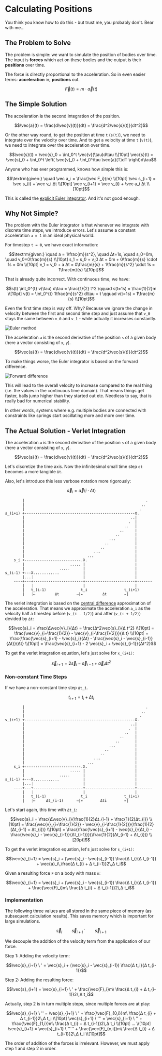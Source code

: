 # Calculating Positions

You think you know how to do this - but trust me, you probably don't. Bear with
me...

## The Problem to Solve

The problem is simple: we want to simulate the position of bodies over time. The
input is **forces** which act on these bodies and the output is their
**positions** over
time.

The force is directly proportional to the acceleration. So in even easier terms:
**acceleration** in, **positions** out.

```math
\vec{F}(t) = m \cdot \vec{a}(t)
```

## The Simple Solution

The acceleration is the second integration of the position.

```math
\vec{a}(t) = \frac{d\vec{v}(t)}{dt} = \frac{d^2\vec{s}(t)}{dt^2}
```

Or the other way round, to get the position at time `t` (`s(t)`), we need to
integrate over the velocity over time. And to get a velocity at time `t` (`v(t)`),
we need to integrate over the acceleration over time.

```math
\vec{s}(t) = \vec{s}_0 + \int_0^t \vec{v}(\tau)d\tau \\[10pt]
\vec{s}(t) = \vec{s}_0 + \int_0^t \left( \vec{v}_0 + \int_0^\tau \vec{a}(T)dT \right)d\tau
```

Anyone who has ever programmed, knows how simple this is:

```math
\textrm{given:} \quad \vec a_i = \frac{\vec F_i}{m} \\[10pt]

\vec s_{i+1} = \vec s_{i} + \vec v_i Δt \\[10pt]
\vec v_{i+1} = \vec v_{i} + \vec a_i Δt \\[10pt]
```

This is called the [explicit Euler
integrator](https://en.wikipedia.org/wiki/Euler_method). And it's not good enough.

## Why Not Simple?

The problem with the Euler integrator is that whenever we integrate with
discrete time steps, we introduce errors. Let's assume a constant acceleration
`a = 1` in an ideal physical world.

For timestep `t = 0`, we have exact information:

```math
\textrm{given:} \quad a = 1\frac{m}{s^2}, \quad Δt=1s, \quad s_0=0m, \quad v_0=0\frac{m}{s} \\[10pt]


s_1 = s_0 + v_0 Δt = 0m + 0\frac{m}{s} \cdot 1s = 0m \\[10pt]
v_1 = v_0 + a Δt = 0\frac{m}{s} + 1\frac{m}{s^2} \cdot 1s = 1\frac{m}{s} \\[10pt]
```

That is already quite incorrect. With continuous time, we have:

```math
s(t) \int_0^{t} v(\tau) d\tau = \frac{1}{2} t^2 \qquad
s(t=1s) = \frac{1}{2}m \\[10pt]
v(t) = \int_0^{t} 1\frac{m}{s^2} d\tau = t \qquad
v(t=1s) = 1\frac{m}{s} \\[10pt]
```

Even the first time step is way off. Why? Because we ignore the change in
velocity between the first and second time step and just assume that `v_0` stays
the same between `v_0` and `v_1` - while actually it increases constantly.



![Euler method](https://upload.wikimedia.org/wikipedia/commons/1/10/Euler_method.svg)


The acceleration `a` is the second derivative of the position `s` of a given
body (here a vector consisting of `x`, `y`).

```math
\vec{a}(t) = \frac{d\vec{v}(t)}{dt} = \frac{d^2\vec{s}(t)}{dt^2}
```

To make things worse, the Euler integrator is based on the forward difference.

![Forward difference](https://upload.wikimedia.org/wikipedia/commons/9/90/Finite_difference_method.svg)

This will lead to the overall velocity to increase compared to the real thing
(i.e. the values in the continuous time domain). That means things get faster,
balls jump higher than they started out etc. Needless to say, that is really bad
for numerical stability.

In other words, systems where e.g. multiple bodies are connected with
constraints like springs start oscillating more and more over time.


## The Actual Solution -  Verlet Integration

The acceleration `a` is the second derivative of the position `s` of a given
body (here a vector consisting of `x`, `y`).

```math
\vec{a}(t) = \frac{d\vec{v}(t)}{dt} = \frac{d^2\vec{s}(t)}{dt^2}
```

Let's discretize the time axis. Now the infinitesimal small time step `dt` becomes a more tangible `Δt`.

Also, let's introduce this less verbose notation more rigorously:

```math
\vec{a}_i = \vec{a}(i \cdot Δt)
```

```
        |                                                        .
        |                                                      ..
        |                                                     .
s_(i+1) +---------------------------------------------------X.
        |                                                 ..|
        |                                                .  |
        |                                              ..   |
        |                                            ..     |
        |                                          ..       |
        |                                       ...         |
        |                                     ..            |
        |                                   ..              |
        |                                ...                |
        |                             ...                   |
    s_i +--------------------------.X.                      |
        |                     ..... |                       |
        |                .....      |                       |
s_(i-1) +---X............           |                       |
        |...|                       |                       |
    ----+---+-----------------------+-----------------------+-------
        |   |                       |                       |
        |   t_(i-1)                t_i                 t_(i+1)
        |   |←         Δt        →|←         Δt        →|
```

The verlet integration is based on the [central
difference](https://en.wikipedia.org/wiki/Finite_difference#Basic_types)
approximation of the acceleration. That means we approximate the acceleration `a_i` as
the velocity half a timestep before (`v_(i - 1/2)`) and after (`v_(i + 1/2)`) devided by `Δt`:

```math
\vec{a}_i = \frac{Δ\vec{v}_i}{Δt} = \frac{Δ^2\vec{s}_i}{Δ t^2} \\[10pt]
= \frac{\vec{v}_{i+\frac{1}{2}} - \vec{v}_{i-\frac{1}{2}}}{Δ t} \\[10pt]
= \frac{\frac{\vec{s}_{i+1} - \vec{s}_i}{Δt} - \frac{\vec{s}_i - \vec{s}_{i-1}}{Δt}}{Δt} \\[10pt]
= \frac{\vec{s}_{i+1} - 2 \vec{s}_i + \vec{s}_{i-1}}{Δt^2}
```

To get the verlet integration equation, let's just solve for `x_(i+1)`:

```math
\vec{s}_{i+1} = 2 \vec{s}_i - \vec{s}_{i-1} + \vec{a}_i Δt^2
```

### Non-constant Time Steps

If we have a non-constant time step `Δt_i`.

```math
t_{i+1} = t_i + Δt_i
```


```
        |                                                        .
        |                                                      ..
        |                                                     .
s_(i+1) +---------------------------------------------------X.
        |                                                 ..|
        |                                                .  |
        |                                              ..   |
        |                                            ..     |
        |                                          ..       |
        |                                       ...         |
        |                                     ..            |
        |                                   ..              |
        |                                ...                |
        |                             ...                   |
    s_i +--------------------------.X.                      |
        |                     ..... |                       |
        |                .....      |                       |
s_(i-1) +---X............           |                       |
        |...|                       |                       |
    ----+---+-----------------------+-----------------------+-------
        |   |                       |                       |
        |   t_(i-1)                t_i                 t_(i+1)
        |   |←     Δt_(i-1)      →|←        Δti        →|
```

Let's start again, this time with `Δt_i`:

```math
\vec{a}_i = \frac{Δ\vec{v}_i}{\frac{1}{2}Δt_{i-1} + \frac{1}{2}Δt_{i}} \\[10pt]
= \frac{\vec{v}_{i+\frac{1}{2}} - \vec{v}_{i-\frac{1}{2}}}{\frac{1}{2}(Δt_{i-1} + Δt_{i})} \\[10pt]
= \frac{\frac{\vec{s}_{i+1} - \vec{s}_i}{Δt_i} - \frac{\vec{s}_i - \vec{s}_{i-1}}{Δt_{i-1}}}{\frac{1}{2}(Δt_{i-1} + Δt_{i})} \\[20pt]
```

To get the verlet integration equation, let's just solve for `s_(i+1)`:

```math
\vec{s}_{i+1} = \vec{s}_i + (\vec{s}_i - \vec{s}_{i-1}) \frac{Δ t_i}{Δ t_{i-1}} + \vec{a}_i\,\frac{Δ t_{i} + Δ t_{i-1}}2\,Δ t_i
```

Given a resulting force `F` on a body with mass `m`:

```math
\vec{s}_{i+1} = \vec{s}_i + (\vec{s}_i - \vec{s}_{i-1}) \frac{Δ t_i}{Δ t_{i-1}} + \frac{\vec{F}_i}m\
\frac{Δ t_{i} + Δ t_{i-1}}2\,Δ t_i
```

### Implementation

The following three values are all stored in the same piece of memory (as
subsequent calculation results). This saves memory which is important for large
simulations.

```math
\vec{s}_i \qquad \vec{s}_{i+1} \ ' \qquad \vec{s}_{i+1}
```

We decouple the addition of the velocity term from the application of our force.

Step 1: Adding the velocity term:

```math
\vec{s}_{i+1} \ ' = \vec{s}_i + (\vec{s}_i - \vec{s}_{i-1}) \frac{Δ t_i}{Δ t_{i-1}}
```

Step 2: Adding the resulting force:

```math
\vec{s}_{i+1} = \vec{s}_{i+1} \ ' + \frac{\vec{F}_i}m\
\frac{Δ t_{i} + Δ t_{i-1}}2\,Δ t_i
```

Actually, step 2 is in turn multiple steps, since multiple forces are at play:

```math
\vec{s}_{i+1} \ '' = \vec{s}_{i+1} \ ' + \frac{\vec{F}_{0,i}}m\
\frac{Δ t_{i} + Δ t_{i-1}}2\,Δ t_i \\[10pt]


\vec{s}_{i+1} \ ''' = \vec{s}_{i+1} \ '' + \frac{\vec{F}_{1,i}}m\
\frac{Δ t_{i} + Δ t_{i-1}}2\,Δ t_i \\[10pt]

... \\[10pt]

\vec{s}_{i+1} = \vec{s}_{i+1} \ ''''' + \frac{\vec{F}_{n,i}}m\
\frac{Δ t_{i} + Δ t_{i-1}}2\,Δ t_i \\[10pt]
```

The order of addition of the forces is irrelevant. However, we must apply step 1
and step 2 in order.
